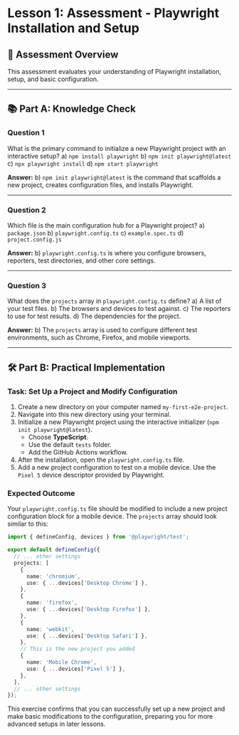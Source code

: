# Lesson 1: Assessment - Playwright Installation and Setup

## 🎯 Assessment Overview
This assessment evaluates your understanding of Playwright installation, setup, and basic configuration.

---

## 📚 Part A: Knowledge Check

### Question 1
What is the primary command to initialize a new Playwright project with an interactive setup?
a) `npm install playwright`
b) `npm init playwright@latest`
c) `npx playwright install`
d) `npm start playwright`

**Answer:** b) `npm init playwright@latest` is the command that scaffolds a new project, creates configuration files, and installs Playwright.

---

### Question 2
Which file is the main configuration hub for a Playwright project?
a) `package.json`
b) `playwright.config.ts`
c) `example.spec.ts`
d) `project.config.js`

**Answer:** b) `playwright.config.ts` is where you configure browsers, reporters, test directories, and other core settings.

---

### Question 3
What does the `projects` array in `playwright.config.ts` define?
a) A list of your test files.
b) The browsers and devices to test against.
c) The reporters to use for test results.
d) The dependencies for the project.

**Answer:** b) The `projects` array is used to configure different test environments, such as Chrome, Firefox, and mobile viewports.

---

## 🛠️ Part B: Practical Implementation

### Task: Set Up a Project and Modify Configuration

1.  Create a new directory on your computer named `my-first-e2e-project`.
2.  Navigate into this new directory using your terminal.
3.  Initialize a new Playwright project using the interactive initializer (`npm init playwright@latest`).
    - Choose **TypeScript**.
    - Use the default `tests` folder.
    - Add the GitHub Actions workflow.
4.  After the installation, open the `playwright.config.ts` file.
5.  Add a new project configuration to test on a mobile device. Use the `Pixel 5` device descriptor provided by Playwright.

### Expected Outcome
Your `playwright.config.ts` file should be modified to include a new project configuration block for a mobile device. The `projects` array should look similar to this:

```typescript
import { defineConfig, devices } from '@playwright/test';

export default defineConfig({
  // ... other settings
  projects: [
    {
      name: 'chromium',
      use: { ...devices['Desktop Chrome'] },
    },
    {
      name: 'firefox',
      use: { ...devices['Desktop Firefox'] },
    },
    {
      name: 'webkit',
      use: { ...devices['Desktop Safari'] },
    },
    // This is the new project you added
    {
      name: 'Mobile Chrome',
      use: { ...devices['Pixel 5'] },
    },
  ],
  // ... other settings
});
```

This exercise confirms that you can successfully set up a new project and make basic modifications to the configuration, preparing you for more advanced setups in later lessons.
